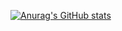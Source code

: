 [![Anurag's GitHub stats](https://github-readme-stats.vercel.app/api?username=NalinPlad&show_icons=true&theme=radical)](https://github.com/anuraghazra/github-readme-stats)
